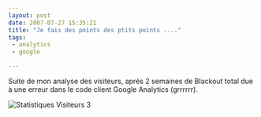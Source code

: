 ```yaml
---
layout: post
date: 2007-07-27 15:35:21
title: "Je fais des points des ptits points ...."
tags:
 - analytics
 - google

---
```


Suite de mon analyse des visiteurs, après 2 semaines de Blackout total due à une erreur dans le code client Google Analytics (grrrrrr).

![Statistiques Visiteurs 3](http://zenithar.free.fr/wp-content/screen3.png)



